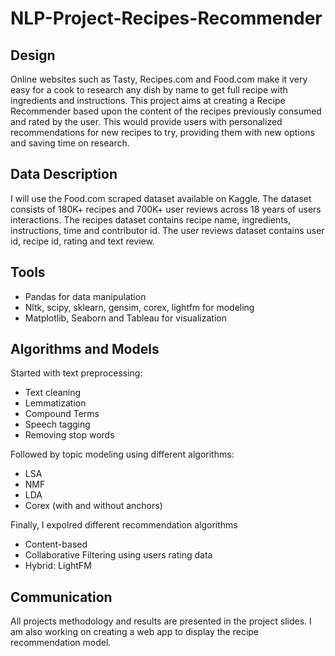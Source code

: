 # NLP-Project-Recipes-Recommender
## Design
Online websites such as Tasty, Recipes.com and Food.com make it very easy for a cook to research any dish by name to get full recipe with ingredients and instructions. This project aims at creating a Recipe Recommender based upon the content of the recipes previously consumed and rated by the user. This would provide users with personalized recommendations for new recipes to try, providing them with new options and saving time on research.  
## Data Description
I will use the Food.com scraped dataset available on Kaggle. The dataset consists of 180K+ recipes and 700K+ user reviews across 18 years of users interactions. The recipes dataset contains recipe name, ingredients, instructions, time and contributor id. The user reviews dataset contains user id, recipe id, rating and text review. 
## Tools
* Pandas for data manipulation
* Nltk, scipy, sklearn, gensim, corex, lightfm for modeling
* Matplotlib, Seaborn and Tableau for visualization
## Algorithms and Models
Started with text preprocessing:
* Text cleaning
* Lemmatization
* Compound Terms
* Speech tagging
* Removing stop words

Followed by topic modeling using different algorithms:
* LSA
* NMF
* LDA
* Corex (with and without anchors)

Finally, I expolred different recommendation algorithms
* Content-based
* Collaborative Filtering using users rating data
* Hybrid: LightFM

## Communication
All projects methodology and results are presented in the project slides. I am also working on creating a web app to display the recipe recommendation model. 
